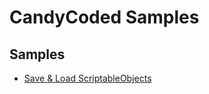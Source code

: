 # CandyCoded Samples

## Samples

- [Save & Load ScriptableObjects](Assets/Samples/Save%20&%20Load%20ScriptableObjects/)
